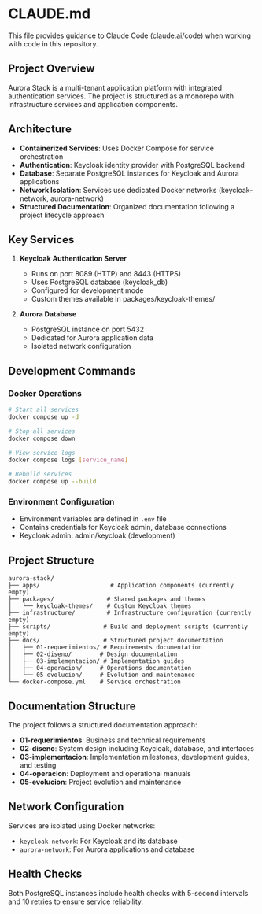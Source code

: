 # CLAUDE.md

This file provides guidance to Claude Code (claude.ai/code) when working with code in this repository.

## Project Overview

Aurora Stack is a multi-tenant application platform with integrated authentication services. The project is structured as a monorepo with infrastructure services and application components.

## Architecture

- **Containerized Services**: Uses Docker Compose for service orchestration
- **Authentication**: Keycloak identity provider with PostgreSQL backend
- **Database**: Separate PostgreSQL instances for Keycloak and Aurora applications
- **Network Isolation**: Services use dedicated Docker networks (keycloak-network, aurora-network)
- **Structured Documentation**: Organized documentation following a project lifecycle approach

## Key Services

1. **Keycloak Authentication Server**
   - Runs on port 8089 (HTTP) and 8443 (HTTPS)
   - Uses PostgreSQL database (keycloak_db)
   - Configured for development mode
   - Custom themes available in packages/keycloak-themes/

2. **Aurora Database**
   - PostgreSQL instance on port 5432
   - Dedicated for Aurora application data
   - Isolated network configuration

## Development Commands

### Docker Operations
```bash
# Start all services
docker compose up -d

# Stop all services
docker compose down

# View service logs
docker compose logs [service_name]

# Rebuild services
docker compose up --build
```

### Environment Configuration
- Environment variables are defined in `.env` file
- Contains credentials for Keycloak admin, database connections
- Keycloak admin: admin/keycloak (development)

## Project Structure

```
aurora-stack/
├── apps/                    # Application components (currently empty)
├── packages/               # Shared packages and themes
│   └── keycloak-themes/    # Custom Keycloak themes
├── infrastructure/         # Infrastructure configuration (currently empty)
├── scripts/               # Build and deployment scripts (currently empty)
├── docs/                  # Structured project documentation
│   ├── 01-requerimientos/ # Requirements documentation
│   ├── 02-diseno/        # Design documentation
│   ├── 03-implementacion/ # Implementation guides
│   ├── 04-operacion/     # Operations documentation
│   └── 05-evolucion/     # Evolution and maintenance
└── docker-compose.yml    # Service orchestration
```

## Documentation Structure

The project follows a structured documentation approach:
- **01-requerimientos**: Business and technical requirements
- **02-diseno**: System design including Keycloak, database, and interfaces
- **03-implementacion**: Implementation milestones, development guides, and testing
- **04-operacion**: Deployment and operational manuals
- **05-evolucion**: Project evolution and maintenance

## Network Configuration

Services are isolated using Docker networks:
- `keycloak-network`: For Keycloak and its database
- `aurora-network`: For Aurora applications and database

## Health Checks

Both PostgreSQL instances include health checks with 5-second intervals and 10 retries to ensure service reliability.